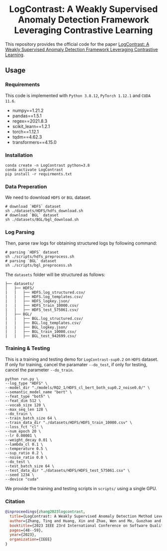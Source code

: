 <div align="center">

# LogContrast: A Weakly Supervised Anomaly Detection Framework Leveraging Contrastive Learning

</div>

This repository provides the official code for the paper [LogContrast: A Weakly Supervised Anomaly Detection Framework Leveraging Contrastive Learning](https://ieeexplore.ieee.org/abstract/document/10191948/).

## Usage
### Requirements
This code is implemented with `Python 3.8.12`, `PyTorch 1.12.1` and `CUDA 11.6`.
- numpy==1.21.2
- pandas==1.5.1
- regex==2021.8.3
- scikit_learn==1.2.1
- torch==1.12.1
- tqdm==4.62.3
- transformers==4.15.0

### Installation
```shell
conda create -n LogContrast python=3.8
conda activate LogContrast
pip install -r requirments.txt
```

### Data Preperation
We need to download `HDFS` or `BGL` dataset.
```shell
# download `HDFS` dataset
sh ./datasets/HDFS/hdfs_download.sh
# download `BGL` dataset
sh ./datasets/BGL/bgl_download.sh
```

### Log Parsing
Then, parse raw logs for obtaining structured logs by following command:
```shell
# parsing `HDFS` dataset
sh ./scripts/hdfs_preprocess.sh
# parsing `BGL` dataset
sh ./scripts/bgl_preprocess.sh
```
The `datasets` folder will be structured as follows:
```shell
├── datasets/
│   ├── HDFS/     
|   |   ├── HDFS.log_structured.csv/
|   |   ├── HDFS.log_templates.csv/
|   |   ├── HDFS_logkey.json/
|   |   ├── HDFS_train_10000.csv/
|   |   ├── HDFS_test_575061.csv/
│   ├── BGL/
|   |   ├── BGL.log_structured.csv/
|   |   ├── BGL.log_templates.csv/
|   |   ├── BGL_logkey.json/
|   |   ├── BGL_train_10000.csv/
|   |   ├── BGL_test_942699.csv/
```

### Training & Testing
This is a training and testing demo for `LogContrast-sup0.2` on `HDFS` dataset.
If only for training, cancel the paramater `--do_test`, if only for testing, cancel the parameter `--do_train`.
```shell
python run.py \
--log_type "HDFS" \
--model_dir "./models/RQ2_1/HDFS_cl_bert_both_sup0.2_noise0.0/" \
--semantic_model_name "bert" \
--feat_type "both" \
--feat_dim 512 \
--vocab_size 120 \
--max_seq_len 128 \
--do_train \
--train_batch_size 64 \
--train_data_dir "./datasets/HDFS/HDFS_train_10000.csv" \
--loss_fct "cl" \
--num_epoch 20 \
--lr 0.00001 \
--weight_decay 0.01 \
--lambda_cl 0.1 \
--temperature 0.5 \
--sup_ratio 0.2 \
--noise_ratio 0.0 \
--do_test \
--test_batch_size 64 \
--test_data_dir "./datasets/HDFS/HDFS_test_575061.csv" \
--seed 1234 \
--device "cuda"
```
We provide the training and testing scripts in `scripts/` using a single GPU.

### Citation
```bib
@inproceedings{zhang2023logcontrast,
  title={LogContrast: A Weakly Supervised Anomaly Detection Method Leveraging Contrastive Learning},
  author={Zhang, Ting and Huang, Xin and Zhao, Wen and Mo, Guozhao and Bian, Shaohuang},
  booktitle={2023 IEEE 23rd International Conference on Software Quality, Reliability, and Security (QRS)},
  pages={48--59},
  year={2023},
  organization={IEEE}
}
```